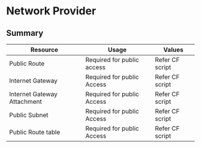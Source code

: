 # Network Provider

## Summary

| Resource | Usage | Values
| ------------- | ------------- | ------------- |
| Public Route | Required for public access | Refer CF script |
| Internet Gateway | Required for public Access  | Refer CF script |
| Internet Gateway Attachment | Required for public Access  | Refer CF script |
| Public Subnet | Required for public Access  | Refer CF script |
| Public Route table | Required for public Access  | Refer CF script |